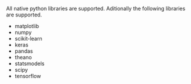 All native python libraries are supported. Aditionally the following libraries are supported. 

- matplotlib
- numpy 
- scikit-learn 
- keras 
- pandas 
- theano 
- statsmodels
- scipy
- tensorflow
